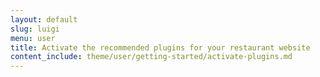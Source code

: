 ```yaml
---
layout: default
slug: luigi
menu: user
title: Activate the recommended plugins for your restaurant website
content_include: theme/user/getting-started/activate-plugins.md
---
```

